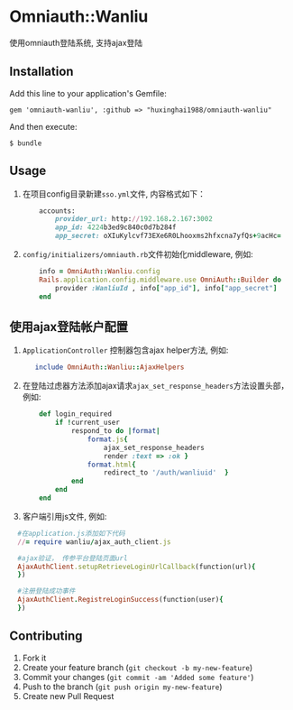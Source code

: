 # Omniauth::Wanliu

使用omniauth登陆系统, 支持ajax登陆

## Installation

Add this line to your application's Gemfile:

    gem 'omniauth-wanliu', :github => "huxinghai1988/omniauth-wanliu"

And then execute:

    $ bundle

## Usage

1. 在项目config目录新建<code>sso.yml</code>文件, 内容格式如下：
    
    ```ruby
        accounts:
            provider_url: http://192.168.2.167:3002                     #帐户服务器地址
            app_id: 4224b3ed9c840c0d7b284f                              #授权id
            app_secret: oXIuKylcvf73EXe6R0Lhooxms2hfxcna7yfQs+9acHc=    #授权安全码
    ```

2. <code>config/initializers/omniauth.rb</code>文件初始化middleware, 例如:
    
    ```ruby
        info = OmniAuth::Wanliu.config
        Rails.application.config.middleware.use OmniAuth::Builder do 
            provider :WanliuId , info["app_id"], info["app_secret"]
        end
    ```

## 使用ajax登陆帐户配置

1. <code>ApplicationController</code> 控制器包含ajax helper方法, 例如:
    
    ```ruby
       include OmniAuth::Wanliu::AjaxHelpers 
    ```

2. 在登陆过虑器方法添加ajax请求<code>ajax_set_response_headers</code>方法设置头部，例如:   
    
    ```ruby
        def login_required        
            if !current_user                
                respond_to do |format|    
                    format.js{
                        ajax_set_response_headers
                        render :text => :ok } 
                    format.html{ 
                        redirect_to '/auth/wanliuid'  }            
                end
            end
        end
    ```

3. 客户端引用js文件, 例如:
  
  ```ruby  
    #在application.js添加如下代码
    //= require wanliu/ajax_auth_client.js

    #ajax验证， 传参平台登陆页面url
    AjaxAuthClient.setupRetrieveLoginUrlCallback(function(url){                
    })

    #注册登陆成功事件
    AjaxAuthClient.RegistreLoginSuccess(function(user){        
    })

  ```

## Contributing

1. Fork it
2. Create your feature branch (`git checkout -b my-new-feature`)
3. Commit your changes (`git commit -am 'Added some feature'`)
4. Push to the branch (`git push origin my-new-feature`)
5. Create new Pull Request
